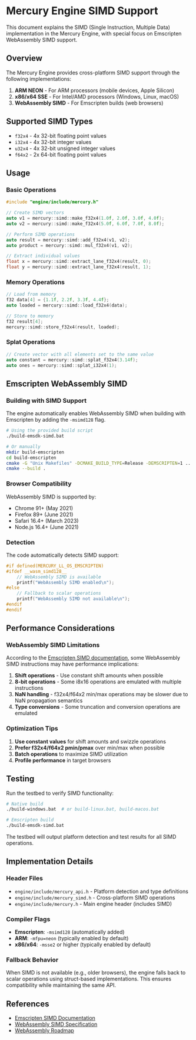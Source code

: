 # Mercury Engine SIMD Support

This document explains the SIMD (Single Instruction, Multiple Data) implementation in the Mercury Engine, with special focus on Emscripten WebAssembly SIMD support.

## Overview

The Mercury Engine provides cross-platform SIMD support through the following implementations:

1. **ARM NEON** - For ARM processors (mobile devices, Apple Silicon)
2. **x86/x64 SSE** - For Intel/AMD processors (Windows, Linux, macOS)
3. **WebAssembly SIMD** - For Emscripten builds (web browsers)

## Supported SIMD Types

- `f32x4` - 4x 32-bit floating point values
- `i32x4` - 4x 32-bit integer values  
- `u32x4` - 4x 32-bit unsigned integer values
- `f64x2` - 2x 64-bit floating point values

## Usage

### Basic Operations

```cpp
#include "engine/include/mercury.h"

// Create SIMD vectors
auto v1 = mercury::simd::make_f32x4(1.0f, 2.0f, 3.0f, 4.0f);
auto v2 = mercury::simd::make_f32x4(5.0f, 6.0f, 7.0f, 8.0f);

// Perform SIMD operations
auto result = mercury::simd::add_f32x4(v1, v2);
auto product = mercury::simd::mul_f32x4(v1, v2);

// Extract individual values
float x = mercury::simd::extract_lane_f32x4(result, 0);
float y = mercury::simd::extract_lane_f32x4(result, 1);
```

### Memory Operations

```cpp
// Load from memory
f32 data[4] = {1.1f, 2.2f, 3.3f, 4.4f};
auto loaded = mercury::simd::load_f32x4(data);

// Store to memory
f32 result[4];
mercury::simd::store_f32x4(result, loaded);
```

### Splat Operations

```cpp
// Create vector with all elements set to the same value
auto constant = mercury::simd::splat_f32x4(3.14f);
auto ones = mercury::simd::splat_i32x4(1);
```

## Emscripten WebAssembly SIMD

### Building with SIMD Support

The engine automatically enables WebAssembly SIMD when building with Emscripten by adding the `-msimd128` flag.

```bash
# Using the provided build script
./build-emsdk-simd.bat

# Or manually
mkdir build-emscripten
cd build-emscripten
cmake -G "Unix Makefiles" -DCMAKE_BUILD_TYPE=Release -DEMSCRIPTEN=1 ..
cmake --build .
```

### Browser Compatibility

WebAssembly SIMD is supported by:
- Chrome 91+ (May 2021)
- Firefox 89+ (June 2021)
- Safari 16.4+ (March 2023)
- Node.js 16.4+ (June 2021)

### Detection

The code automatically detects SIMD support:

```cpp
#if defined(MERCURY_LL_OS_EMSCRIPTEN)
#ifdef __wasm_simd128__
    // WebAssembly SIMD is available
    printf("WebAssembly SIMD enabled\n");
#else
    // Fallback to scalar operations
    printf("WebAssembly SIMD not available\n");
#endif
#endif
```

## Performance Considerations

### WebAssembly SIMD Limitations

According to the [Emscripten SIMD documentation](https://emscripten.org/docs/porting/simd.html), some WebAssembly SIMD instructions may have performance implications:

1. **Shift operations** - Use constant shift amounts when possible
2. **8-bit operations** - Some i8x16 operations are emulated with multiple instructions
3. **NaN handling** - f32x4/f64x2 min/max operations may be slower due to NaN propagation semantics
4. **Type conversions** - Some truncation and conversion operations are emulated

### Optimization Tips

1. **Use constant values** for shift amounts and swizzle operations
2. **Prefer f32x4/f64x2 pmin/pmax** over min/max when possible
3. **Batch operations** to maximize SIMD utilization
4. **Profile performance** in target browsers

## Testing

Run the testbed to verify SIMD functionality:

```bash
# Native build
./build-windows.bat  # or build-linux.bat, build-macos.bat

# Emscripten build
./build-emsdk-simd.bat
```

The testbed will output platform detection and test results for all SIMD operations.

## Implementation Details

### Header Files

- `engine/include/mercury_api.h` - Platform detection and type definitions
- `engine/include/mercury_simd.h` - Cross-platform SIMD operations
- `engine/include/mercury.h` - Main engine header (includes SIMD)

### Compiler Flags

- **Emscripten**: `-msimd128` (automatically added)
- **ARM**: `-mfpu=neon` (typically enabled by default)
- **x86/x64**: `-msse2` or higher (typically enabled by default)

### Fallback Behavior

When SIMD is not available (e.g., older browsers), the engine falls back to scalar operations using struct-based implementations. This ensures compatibility while maintaining the same API.

## References

- [Emscripten SIMD Documentation](https://emscripten.org/docs/porting/simd.html)
- [WebAssembly SIMD Specification](https://github.com/WebAssembly/simd)
- [WebAssembly Roadmap](https://webassembly.org/roadmap/) 